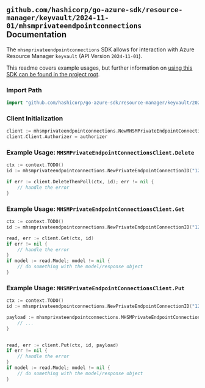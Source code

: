 
## `github.com/hashicorp/go-azure-sdk/resource-manager/keyvault/2024-11-01/mhsmprivateendpointconnections` Documentation

The `mhsmprivateendpointconnections` SDK allows for interaction with Azure Resource Manager `keyvault` (API Version `2024-11-01`).

This readme covers example usages, but further information on [using this SDK can be found in the project root](https://github.com/hashicorp/go-azure-sdk/tree/main/docs).

### Import Path

```go
import "github.com/hashicorp/go-azure-sdk/resource-manager/keyvault/2024-11-01/mhsmprivateendpointconnections"
```


### Client Initialization

```go
client := mhsmprivateendpointconnections.NewMHSMPrivateEndpointConnectionsClientWithBaseURI("https://management.azure.com")
client.Client.Authorizer = authorizer
```


### Example Usage: `MHSMPrivateEndpointConnectionsClient.Delete`

```go
ctx := context.TODO()
id := mhsmprivateendpointconnections.NewPrivateEndpointConnectionID("12345678-1234-9876-4563-123456789012", "example-resource-group", "managedHSMName", "privateEndpointConnectionName")

if err := client.DeleteThenPoll(ctx, id); err != nil {
	// handle the error
}
```


### Example Usage: `MHSMPrivateEndpointConnectionsClient.Get`

```go
ctx := context.TODO()
id := mhsmprivateendpointconnections.NewPrivateEndpointConnectionID("12345678-1234-9876-4563-123456789012", "example-resource-group", "managedHSMName", "privateEndpointConnectionName")

read, err := client.Get(ctx, id)
if err != nil {
	// handle the error
}
if model := read.Model; model != nil {
	// do something with the model/response object
}
```


### Example Usage: `MHSMPrivateEndpointConnectionsClient.Put`

```go
ctx := context.TODO()
id := mhsmprivateendpointconnections.NewPrivateEndpointConnectionID("12345678-1234-9876-4563-123456789012", "example-resource-group", "managedHSMName", "privateEndpointConnectionName")

payload := mhsmprivateendpointconnections.MHSMPrivateEndpointConnection{
	// ...
}


read, err := client.Put(ctx, id, payload)
if err != nil {
	// handle the error
}
if model := read.Model; model != nil {
	// do something with the model/response object
}
```

